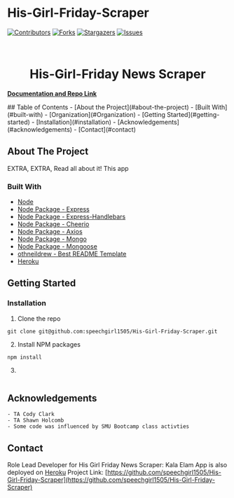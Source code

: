 # His-Girl-Friday-Scraper

[![Contributors][contributors-shield]][contributors-url]
[![Forks][forks-shield]][forks-url]
[![Stargazers][stars-shield]][stars-url]
[![Issues][issues-shield]][issues-url]
<!-- PROJECT LOGO -->
<br />
<p align="center">
  <h1 align="center"> His-Girl-Friday News Scraper</h1>
    <a href="https://github.com/speechgirl1505/His-Girl-Friday-Scraper"><strong>Documentation and Repo Link</strong></a>
    <br />
    
  </p>
</p>
<!-- TABLE OF CONTENTS -->
## Table of Contents
- [About the Project](#about-the-project)
  - [Built With](#built-with)
  - [Organization](#Organization)
- [Getting Started](#getting-started)
  - [Installation](#installation)
- [Acknowledgements](#acknowledgements)
- [Contact](#contact)
<!-- ABOUT THE PROJECT -->

## About The Project

EXTRA, EXTRA, Read all about it! 
This app 

### Built With

- [Node](https://nodejs.org/en/)
- [Node Package - Express](https://www.npmjs.com/package/express)
- [Node Package - Express-Handlebars](https://www.npmjs.com/package/express-handlebars)
- [Node Package - Cheerio](https://www.npmjs.com/package/cheerio)
- [Node Package - Axios](https://www.npmjs.com/package/axios)
- [Node Package - Mongo](https://www.npmjs.com/package/mongojs)
- [Node Package - Mongoose](https://www.npmjs.com/package/mongoose)
- [othneildrew - Best README Template](https://github.com/othneildrew/Best-README-Template)
- [Heroku](https://www.heroku.com/platform)
<!-- GETTING STARTED -->

## Getting Started




### Installation

1. Clone the repo
```
git clone git@github.com:speechgirl1505/His-Girl-Friday-Scraper.git
```
2. Install NPM packages
```
npm install
```
3. 
```

```
<!-- Acknowledgements -->
## Acknowledgements
    - TA Cody Clark 
    - TA Shawn Holcomb
    - Some code was influenced by SMU Bootcamp class activties
<!-- CONTACT -->
## Contact
Role Lead Developer for His Girl Friday News Scraper: Kala Elam
App is also deployed on [Heroku]()
Project Link: [https://github.com/speechgirl1505/His-Girl-Friday-Scraper](https://github.com/speechgirl1505/His-Girl-Friday-Scraper)
<!-- MARKDOWN LINKS & IMAGES -->
<!-- https://www.markdownguide.org/basic-syntax/#reference-style-links -->
[contributors-shield]: https://img.shields.io/github/contributors/speechgirl1505/His-Girl-Friday-Scraper.svg?style=flat-square
[contributors-url]: https://github.com/speechgirl1505/His-Girl-Friday-Scraper/graphs/contributors
[forks-shield]: https://img.shields.io/github/forks/speechgirl1505/His-Girl-Friday-Scraper.svg?style=flat-square
[forks-url]: https://github.com/speechgirl1505/His-Girl-Friday-Scraper/network/members
[stars-shield]: https://img.shields.io/github/stars/speechgirl1505/His-Girl-Friday-Scraper.svg?style=flat-square
[stars-url]: https://github.com/speechgirl1505/His-Girl-Friday-Scraper/stargazers
[issues-shield]: https://img.shields.io/github/issues/speechgirl1505/His-Girl-Friday-Scraper.svg?style=flat-square
[issues-url]: https://github.com/speechgirl1505/His-Girl-Friday-Scraper/issues